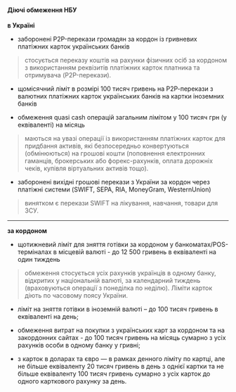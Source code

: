 

#### Діючі обмеження НБУ

**в Україні**

- заборонені P2P-перекази громадян за кордон із гривневих платіжних карток українських банків
> стосується переказу коштів на рахунки фізичних осіб за кордоном з використанням реквізитів платіжних карток платника та отримувача (P2P-перекази).

- щомісячний ліміт в розмірі 100 тисяч гривень на Р2Р-перекази з валютних платіжних карток українських банків на картки іноземних банків 

- обмеження quasi cash операцій загальним лімітом у 100 тисяч грн (у еквіваленті) на місяць

>маються на увазі операції із використанням платіжних карток для придбання активів, які безпосередньо конвертуються (обмінюються) на грошові кошти (поповнення електронних гаманців, брокерських або форекс-рахунків, оплата дорожніх чеків, купівля віртуальних активів тощо).
 

- заборонені вихідні грошові перекази з України за кордон через платіжні системи (SWIFT, SEPA, RIA, MoneyGram, WesternUnion)
> винятком є перекази SWIFT на лікування, навчання, товари для ЗСУ.



***



**за кордоном**

- щотижневий ліміт для зняття готівки за кордоном у банкоматах/POS-терміналах в місцевій валюті - до 12 500 гривень в еквіваленті на один тиждень
> обмеження стосується усіх рахунків українців в одному банку, відкритих у національній валюті, за календарний тиждень (враховуються операції з понеділка по неділю). Ліміти карток діють по часовому поясу України.

- ліміт на зняття готівки в іноземній валюті – до 100 тисяч гривень в еквіваленті на день;

- обмеження витрат на покупки з українських карт за кордоном та на закордонних сайтах - до 100 тисяч гривень на місяць сумарно з усіх рахунків особи в одному банку у гривні;

- з карток в доларах та євро ​— в рамках денного ліміту по картці, але не більше еквіваленту 20 тисяч гривень в день з однієї картки та не більше еквіваленту 100 тисяч гривень сумарно з усіх карток до одного карткового рахунку за день.